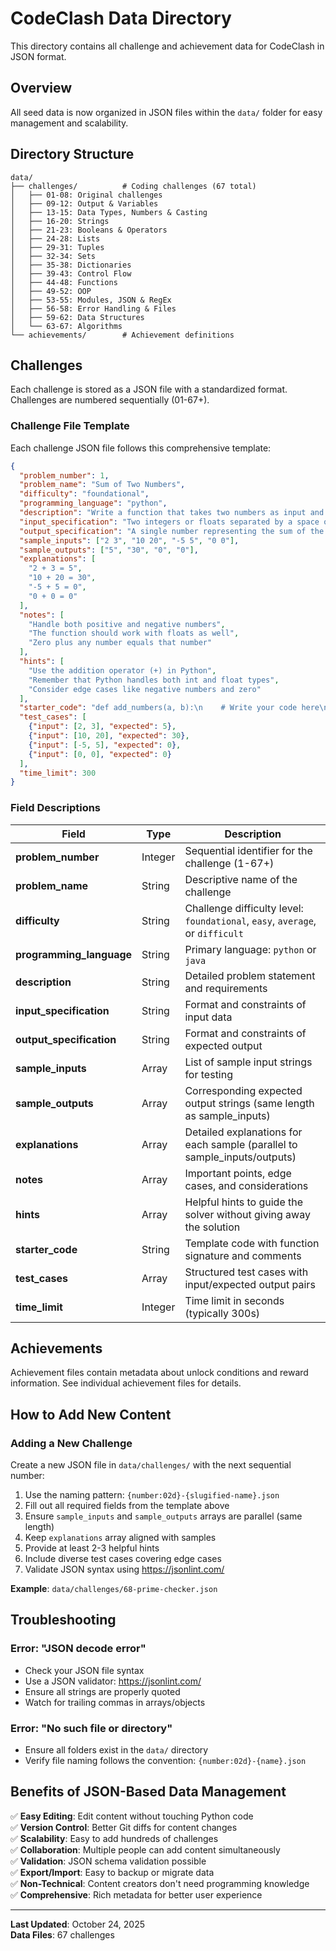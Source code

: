 # CodeClash Data Directory

This directory contains all challenge and achievement data for CodeClash in JSON format.

## Overview

All seed data is now organized in JSON files within the `data/` folder for easy management and scalability.

## Directory Structure

```
data/
├── challenges/          # Coding challenges (67 total)
│   ├── 01-08: Original challenges
│   ├── 09-12: Output & Variables
│   ├── 13-15: Data Types, Numbers & Casting
│   ├── 16-20: Strings
│   ├── 21-23: Booleans & Operators
│   ├── 24-28: Lists
│   ├── 29-31: Tuples
│   ├── 32-34: Sets
│   ├── 35-38: Dictionaries
│   ├── 39-43: Control Flow
│   ├── 44-48: Functions
│   ├── 49-52: OOP
│   ├── 53-55: Modules, JSON & RegEx
│   ├── 56-58: Error Handling & Files
│   ├── 59-62: Data Structures  
│   └── 63-67: Algorithms
└── achievements/        # Achievement definitions
```

## Challenges

Each challenge is stored as a JSON file with a standardized format. Challenges are numbered sequentially (01-67+).

### Challenge File Template

Each challenge JSON file follows this comprehensive template:

```json
{
  "problem_number": 1,
  "problem_name": "Sum of Two Numbers",
  "difficulty": "foundational",
  "programming_language": "python",
  "description": "Write a function that takes two numbers as input and returns their sum...",
  "input_specification": "Two integers or floats separated by a space on a single line...",
  "output_specification": "A single number representing the sum of the two input numbers...",
  "sample_inputs": ["2 3", "10 20", "-5 5", "0 0"],
  "sample_outputs": ["5", "30", "0", "0"],
  "explanations": [
    "2 + 3 = 5",
    "10 + 20 = 30",
    "-5 + 5 = 0",
    "0 + 0 = 0"
  ],
  "notes": [
    "Handle both positive and negative numbers",
    "The function should work with floats as well",
    "Zero plus any number equals that number"
  ],
  "hints": [
    "Use the addition operator (+) in Python",
    "Remember that Python handles both int and float types",
    "Consider edge cases like negative numbers and zero"
  ],
  "starter_code": "def add_numbers(a, b):\n    # Write your code here\n    pass",
  "test_cases": [
    {"input": [2, 3], "expected": 5},
    {"input": [10, 20], "expected": 30},
    {"input": [-5, 5], "expected": 0},
    {"input": [0, 0], "expected": 0}
  ],
  "time_limit": 300
}
```



### Field Descriptions

| Field | Type | Description |
|-------|------|-------------|
| **problem_number** | Integer | Sequential identifier for the challenge (1-67+) |
| **problem_name** | String | Descriptive name of the challenge |
| **difficulty** | String | Challenge difficulty level: `foundational`, `easy`, `average`, or `difficult` |
| **programming_language** | String | Primary language: `python` or `java` |
| **description** | String | Detailed problem statement and requirements |
| **input_specification** | String | Format and constraints of input data |
| **output_specification** | String | Format and constraints of expected output |
| **sample_inputs** | Array | List of sample input strings for testing |
| **sample_outputs** | Array | Corresponding expected output strings (same length as sample_inputs) |
| **explanations** | Array | Detailed explanations for each sample (parallel to sample_inputs/outputs) |
| **notes** | Array | Important points, edge cases, and considerations |
| **hints** | Array | Helpful hints to guide the solver without giving away the solution |
| **starter_code** | String | Template code with function signature and comments |
| **test_cases** | Array | Structured test cases with input/expected output pairs |
| **time_limit** | Integer | Time limit in seconds (typically 300s) |

## Achievements

Achievement files contain metadata about unlock conditions and reward information. See individual achievement files for details.

## How to Add New Content

### Adding a New Challenge

Create a new JSON file in `data/challenges/` with the next sequential number:

1. Use the naming pattern: `{number:02d}-{slugified-name}.json`
2. Fill out all required fields from the template above
3. Ensure `sample_inputs` and `sample_outputs` arrays are parallel (same length)
4. Keep `explanations` array aligned with samples
5. Provide at least 2-3 helpful hints
6. Include diverse test cases covering edge cases
7. Validate JSON syntax using https://jsonlint.com/

**Example**: `data/challenges/68-prime-checker.json`

## Troubleshooting

### Error: "JSON decode error"
- Check your JSON file syntax
- Use a JSON validator: https://jsonlint.com/
- Ensure all strings are properly quoted
- Watch for trailing commas in arrays/objects

### Error: "No such file or directory"
- Ensure all folders exist in the `data/` directory
- Verify file naming follows the convention: `{number:02d}-{name}.json`

## Benefits of JSON-Based Data Management

✅ **Easy Editing**: Edit content without touching Python code  
✅ **Version Control**: Better Git diffs for content changes  
✅ **Scalability**: Easy to add hundreds of challenges  
✅ **Collaboration**: Multiple people can add content simultaneously  
✅ **Validation**: JSON schema validation possible  
✅ **Export/Import**: Easy to backup or migrate data  
✅ **Non-Technical**: Content creators don't need programming knowledge  
✅ **Comprehensive**: Rich metadata for better user experience  

---

**Last Updated**: October 24, 2025  
**Data Files**: 67 challenges
